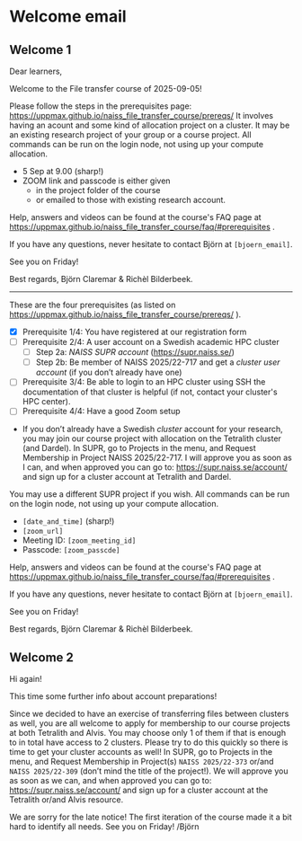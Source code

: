 # Welcome email

<!-- markdownlint-disable MD013 --><!-- We ignore the 80-chars max line length, so that these letters can be copy-pasted as-is -->

## Welcome 1

Dear learners,

Welcome to the File transfer course of 2025-09-05!

Please follow the steps in the prerequisites page: <https://uppmax.github.io/naiss_file_transfer_course/prereqs/>
It involves having an acount and some kind of allocation project on a cluster. It may be an existing research project of your group or a course project.
All commands can be run on the login node, not using up your compute allocation.

- 5 Sep at 9.00 (sharp!)
- ZOOM link and passcode is either given
    - in the project folder of the course
    - or emailed to those with existing research account.

Help, answers and videos can be found at the course's FAQ page at <https://uppmax.github.io/naiss_file_transfer_course/faq/#prerequisites> .

If you have any questions, never hesitate to contact Björn at `[bjoern_email]`.

See you on Friday!

Best regards,
Björn Claremar & Richèl Bilderbeek.

--------------

These are the four prerequisites (as listed on <https://uppmax.github.io/naiss_file_transfer_course/prereqs/> ).

- [x] Prerequisite 1/4: You have registered at our registration form
- [ ] Prerequisite 2/4: A user account on a Swedish academic HPC cluster
    - [ ] Step 2a: _NAISS SUPR account_ (<https://supr.naiss.se/>)
    - [ ] Step 2b: Be member of NAISS 2025/22-717 and get a _cluster user account_ (if you don’t already have one)
- [ ] Prerequisite 3/4: Be able to login to an HPC cluster using SSH
  the documentation of that cluster is helpful (if not, contact your cluster's HPC center).
- [ ] Prerequisite 4/4: Have a good Zoom setup

- If you don’t already have a Swedish _cluster_ account for your research, you may join our course project with allocation on the Tetralith cluster (and Dardel).
In SUPR, go to Projects in the menu, and Request Membership in Project NAISS 2025/22-717.
I will approve you as soon as I can, and when approved you can go to:  <https://supr.naiss.se/account/> and sign up for a cluster account at Tetralith and Dardel.

You may use a different SUPR project if you wish. All commands can be run on the login node, not using up your compute allocation.

- `[date_and_time]` (sharp!)
- `[zoom_url]`
- Meeting ID: `[zoom_meeting_id]`
- Passcode: `[zoom_passcde]`

Help, answers and videos can be found at the course's FAQ page at <https://uppmax.github.io/naiss_file_transfer_course/faq/#prerequisites> .

If you have any questions, never hesitate to contact Björn at `[bjoern_email]`.

See you on Friday!

Best regards,
Björn Claremar & Richèl Bilderbeek.


## Welcome 2

Hi again!

This time some further info about account preparations!

Since we decided to have an exercise of transferring files between clusters as well, you are all welcome to apply for membership to our course projects at both Tetralith and Alvis.
You may choose only 1 of them if that is enough to in total have access to 2 clusters.
Please try to do this quickly so there is time to get your cluster accounts as well!
In SUPR, go to Projects in the menu, and Request Membership in Project(s) `NAISS 2025/22-373` or/and `NAISS 2025/22-309` (don’t mind the title of the project!).
We will approve you as soon as we can, and when approved you can go to:  <https://supr.naiss.se/account/> and sign up for a cluster account at the Tetralith or/and Alvis resource.

We are sorry for the late notice! The first iteration of the course made it a bit hard to identify all needs.
See you on Friday!
/Björn

<!-- markdownlint-enable MD013 -->
